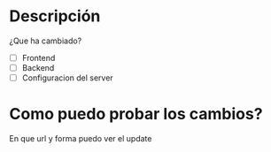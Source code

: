 # Descripción
¿Que ha cambiado?

- [ ] Frontend
- [ ] Backend
- [ ] Configuracion del server

# Como puedo probar los cambios?
En que url y forma puedo ver el update
